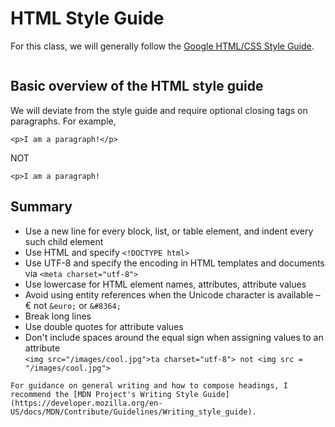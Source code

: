 # HTML Style Guide

For this class, we will generally follow the [Google HTML/CSS Style Guide](https://google.github.io/styleguide/htmlcssguide.html).

```{note} The Google Style Guide requires indents to be two spaces. I'm not going to be strict about that. You may use tabs or spaces. All I ask is that you be consistent and that all your indents align.
```

## Basic overview of the  HTML style guide

We will deviate from the style guide and require optional closing tags on paragraphs. For example,

```{code-block} html
<p>I am a paragraph!</p>
```

NOT
```{code-block} html
<p>I am a paragraph!
```

## Summary

- Use a new line for every block, list, or table element, and indent every such child element
- Use HTML and specify `<!DOCTYPE html>`
- Use UTF-8 and specify the encoding in HTML templates and documents via `<meta charset="utf-8">`
- Use lowercase for HTML element names, attributes, attribute values
- Avoid using entity references when the Unicode character is available  –  € not `&euro;` or `&#8364;`
- Break long lines
- Use double quotes for attribute values
- Don't include spaces around the equal sign when assigning values to an attribute \
`<img src="/images/cool.jpg">ta charset="utf-8"> not <img src = "/images/cool.jpg">`

```{tip}
For guidance on general writing and how to compose headings, I recommend the [MDN Project's Writing Style Guide](https://developer.mozilla.org/en-US/docs/MDN/Contribute/Guidelines/Writing_style_guide).
```
